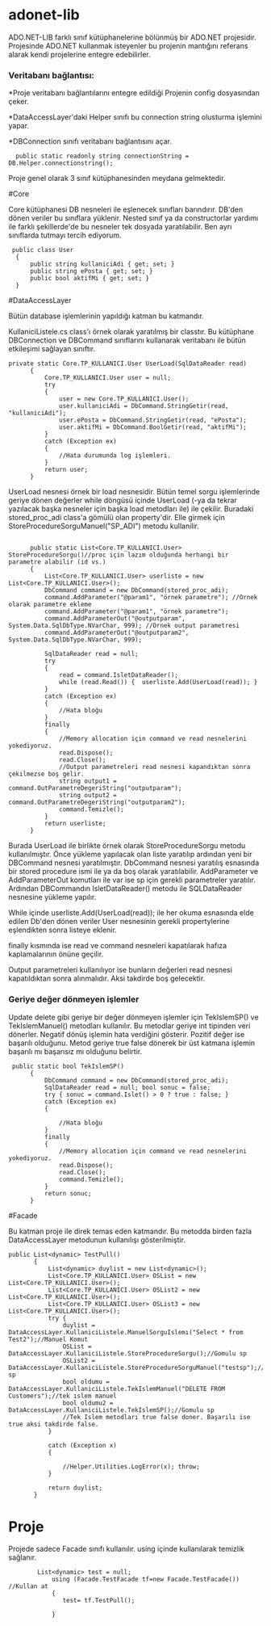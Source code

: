 # adonet-lib

ADO.NET-LIB farklı sınıf kütüphanelerine bölünmüş bir ADO.NET projesidir. Projesinde ADO.NET kullanmak isteyenler bu projenin mantığını referans alarak kendi projelerine entegre edebilirler.


### Veritabanı bağlantısı:

*Proje veritabanı bağlantılarını entegre edildiği Projenin config dosyasından çeker. 

*DataAccessLayer'daki Helper sınıfı bu connection string olusturma işlemini yapar.

*DBConnection sınıfı veritabanı bağlantısını açar.

```
  public static readonly string connectionString = DB.Helper.connectionstring();
  ```
  
  
  
  Proje genel olarak 3 sınıf kütüphanesinden meydana gelmektedir.
  
  #Core
  
  Core kütüphanesi DB nesneleri ile eşlenecek sınıfları barındırır. DB'den dönen veriler bu sınıflara yüklenir. Nested sınıf ya da constructorlar yardımı ile farklı şekillerde'de bu nesneler tek dosyada yaratılabilir. Ben ayrı sınıflarda tutmayı tercih ediyorum.
  ```
   public class User
    {       
        public string kullaniciAdi { get; set; }
        public string ePosta { get; set; }
        public bool aktifMi { get; set; }
    }
  
  ```
  #DataAccessLayer
  
  Bütün database işlemlerinin yapıldığı katman bu katmandır. 
  
  KullaniciListele.cs class'ı örnek olarak yaratılmış bir classtır. Bu kütüphane DBConnection ve DBCommand sınıflarını kullanarak veritabanı ile bütün etkileşimi sağlayan sınıftır.
  
  ```
  private static Core.TP_KULLANICI.User UserLoad(SqlDataReader read)
        {
            Core.TP_KULLANICI.User user = null; 
            try
            {
                user = new Core.TP_KULLANICI.User();
                user.kullaniciAdi = DbCommand.StringGetir(read, "kullaniciAdi");
                user.ePosta = DbCommand.StringGetir(read, "ePosta");
                user.aktifMi = DbCommand.BoolGetir(read, "aktifMi");              
            }
            catch (Exception ex)
            {
                //Hata durumunda log işlemleri.
            }
            return user;
        }  
  ```
  UserLoad nesnesi örnek bir load nesnesidir. Bütün temel sorgu işlemlerinde geriye dönen değerler while döngüsü içinde UserLoad (-ya da tekrar yazılacak başka nesneler için başka load metodları ile) ile çekilir. Buradaki stored_proc_adi class'a gömülü olan property'dir. Elle girmek için StoreProcedureSorguManuel("SP_ADI") metodu kullanilir.
    
  ```
  
        public static List<Core.TP_KULLANICI.User> StoreProcedureSorgu()//proc için lazım olduğunda herhangi bir parametre alabilir (id vs.)
        {
            List<Core.TP_KULLANICI.User> userliste = new List<Core.TP_KULLANICI.User>();
            DbCommand command = new DbCommand(stored_proc_adi);
            command.AddParameter("@param1", "örnek parametre"); //Ornek olarak parametre ekleme
            command.AddParameter("@param1", "örnek parametre");
            command.AddParameterOut("@outputparam", System.Data.SqlDbType.NVarChar, 999); //Ornek output parametresi
            command.AddParameterOut("@outputparam2", System.Data.SqlDbType.NVarChar, 999);

            SqlDataReader read = null;
            try
            {
                read = command.IsletDataReader();
                while (read.Read()) {  userliste.Add(UserLoad(read)); }              
            }
            catch (Exception ex) 
            {               
                //Hata bloğu
            }
            finally
            {
                //Memory allocation için command ve read nesnelerini yokediyoruz.
                read.Dispose();
                read.Close();
                //Output parametreleri read nesnesi kapandıktan sonra çekilmezse boş gelir. 
                string output1 = command.OutParametreDegeriString("outputparam");
                string output2 = command.OutParametreDegeriString("outputparam2");
                command.Temizle();            
            }
            return userliste;
        }
  
  ```
  
  Burada UserLoad ile birlikte örnek olarak StoreProcedureSorgu metodu kullanılmıştır. Önce yükleme yapılacak olan liste yaratılıp ardından yeni bir DBCommand nesnesi yaratılmıştır. DbCommand nesnesi yaratılış esnasında bir stored procedure ismi ile ya da boş olarak yaratılabilir. AddParameter ve AddParameterOut komutları ile var ise sp için gerekli parametreler yaratılır. Ardından DBCommandın IsletDataReader() metodu ile SQLDataReader nesnesine yükleme yapılır. 
  
  While içinde  userliste.Add(UserLoad(read)); ile her okuma esnasında elde edilen Db'den dönen veriler User nesnesinin gerekli propertylerine eşlendikten sonra listeye eklenir.
  
  finally kısmında ise read ve command nesneleri kapatılarak hafıza kaplamalarının önüne geçilir.
  
  Output parametreleri kullanılıyor ise bunların değerleri read nesnesi kapatıldıktan sonra alınmalıdır. Aksi takdirde boş gelecektir.
  
  ### Geriye değer dönmeyen işlemler
  
  Update delete gibi geriye bir değer dönmeyen işlemler için TekIslemSP() ve TekIslemManuel() metodları kullanılır. Bu metodlar geriye int tipinden veri dönerler. Negatif dönüş işlemin hata verdiğini gösterir. Pozitif değer ise başarılı olduğunu. Metod geriye true false dönerek bir üst katmana işlemin başarılı mı başarısız mı olduğunu belirtir.
  
  ```
   public static bool TekIslemSP()
        {           
            DbCommand command = new DbCommand(stored_proc_adi);      
            SqlDataReader read = null; bool sonuc = false;
            try { sonuc = command.Islet() > 0 ? true : false; }
            catch (Exception ex)
            {

                //Hata bloğu
            }
            finally
            {
                //Memory allocation için command ve read nesnelerini yokediyoruz.
                read.Dispose();
                read.Close();
                command.Temizle();
            }
            return sonuc;
        }

```
 #Facade
 
 Bu katman proje ile direk temas eden katmandır. Bu metodda birden fazla DataAccessLayer metodunun kullanılışı gösterilmiştir.
 
 ``` 
 public List<dynamic> TestPull()
        {
            List<dynamic> duylist = new List<dynamic>();
            List<Core.TP_KULLANICI.User> OSList = new List<Core.TP_KULLANICI.User>();
            List<Core.TP_KULLANICI.User> OSList2 = new List<Core.TP_KULLANICI.User>();
            List<Core.TP_KULLANICI.User> OSList3 = new List<Core.TP_KULLANICI.User>();
            try {
                duylist = DataAccessLayer.KullaniciListele.ManuelSorguIslemı("Select * from Test2");//Manuel Komut
                OSList = DataAccessLayer.KullaniciListele.StoreProcedureSorgu();//Gomulu sp
                OSList2 = DataAccessLayer.KullaniciListele.StoreProcedureSorguManuel("testsp");//Manuel sp
                bool oldumu = DataAccessLayer.KullaniciListele.TekIslemManuel("DELETE FROM Customers");//tek ıslem manuel
                bool oldumu2 = DataAccessLayer.KullaniciListele.TekIslemSP();//Gomulu sp
                //Tek Islem metodları true false doner. Başarılı ise true aksi takdirde false.
            }
            
            catch (Exception x)
            {

                //Helper.Utilities.LogError(x); throw;
            }

            return duylist;
        }
 
 ```

# Proje

Projede sadece Facade sınıfı kullanılır. using içinde kullanılarak temizlik sağlanır.

```
        List<dynamic> test = null;
            using (Facade.TestFacade tf=new Facade.TestFacade()) //Kullan at
            {
               test= tf.TestPull();
               
            }
```
